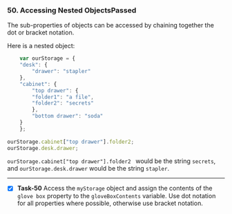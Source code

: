 ### 50. Accessing Nested ObjectsPassed
The sub-properties of objects can be accessed by chaining together the dot or bracket notation.

Here is a nested object:

```js
    var ourStorage = {
    "desk": {
        "drawer": "stapler"
    },
    "cabinet": {
        "top drawer": { 
        "folder1": "a file",
        "folder2": "secrets"
        },
        "bottom drawer": "soda"
    }
    };
    
ourStorage.cabinet["top drawer"].folder2;
ourStorage.desk.drawer;
```
`ourStorage.cabinet["top drawer"].folder2 ` would be the string `secrets`, and `ourStorage.desk.drawer` would be the string `stapler`.

**************************************************************
- [x]  **Task-50** Access the `myStorage` object and assign the contents of the `glove box` property to the `gloveBoxContents` variable. Use dot notation for all properties where possible, otherwise use bracket notation.

